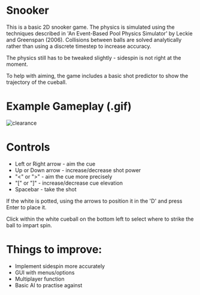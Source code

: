 # Snooker

This is a basic 2D snooker game. The physics is simulated using the techniques described in 'An Event-Based Pool Physics Simulator' by Leckie and Greenspan (2006). Collisions between balls are solved analytically rather than using a discrete timestep to increase accuracy.

The physics still has to be tweaked slightly - sidespin is not right at the moment.

To help with aiming, the game includes a basic shot predictor to show the trajectory of the cueball.

# Example Gameplay (.gif)
![clearance](https://user-images.githubusercontent.com/53403691/87889553-151ed200-ca2a-11ea-9cb6-4f8ea2755ddf.gif)

# Controls

- Left or Right arrow - aim the cue
- Up or Down arrow - increase/decrease shot power
- "<" or ">" - aim the cue more precisely
- "[" or "]" - increase/decrease cue elevation
- Spacebar - take the shot

If the white is potted, using the arrows to position it in the 'D' and press Enter to place it.

Click within the white cueball on the bottom left to select where to strike the ball to impart spin.

# Things to improve:

- Implement sidespin more accurately
- GUI with menus/options
- Multiplayer function
- Basic AI to practise against
